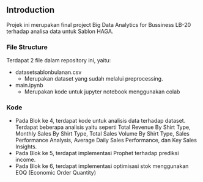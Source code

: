 ## Introduction

Projek ini merupakan final project Big Data Analytics for Bussiness LB-20 terhadap analisa data untuk Sablon HAGA.

### File Structure

Terdapat 2 file dalam repository ini, yaitu:

- datasetsablonbulanan.csv
    - Merupakan dataset yang sudah melalui preprocessing.
- main.ipynb
    - Merupakan kode untuk jupyter notebook menggunakan colab

### Kode

- Pada Blok ke 4, terdapat kode untuk analisis data terhadap dataset. Terdapat beberapa analisis yaitu seperti Total Revenue By Shirt Type, Monthly Sales By Shirt Type, Total Sales Volume By Shirt Type, Sales Performance Analysis, Average Daily Sales Performance, dan Key Sales Insights.
- Pada Blok ke 5, terdapat implementasi Prophet terhadap prediksi income.
- Pada Blok ke 6, terdapat implementasi optimisasi stok menggunakan EOQ (Economic Order Quantity)
